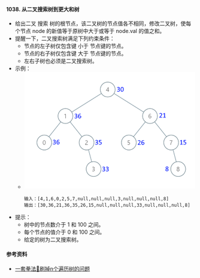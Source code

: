 #### 1038. 从二叉搜索树到更大和树
- 给出二叉 搜索 树的根节点，该二叉树的节点值各不相同，修改二叉树，使每个节点 node 的新值等于原树中大于或等于 node.val 的值之和。
- 提醒一下，二叉搜索树满足下列约束条件：
  - 节点的左子树仅包含键 小于 节点键的节点。
  - 节点的右子树仅包含键 大于 节点键的节点。
  - 左右子树也必须是二叉搜索树。
- 示例：
  - ![avatar](images/../../images/1038_1.png)
    ```
    输入：[4,1,6,0,2,5,7,null,null,null,3,null,null,null,8]
    输出：[30,36,21,36,35,26,15,null,null,null,33,null,null,null,8]
    ```
- 提示：
  - 树中的节点数介于 1 和 100 之间。
  - 每个节点的值介于 0 和 100 之间。
  - 给定的树为二叉搜索树。

#### 参考资料
- [一套拳法👊刷掉n个遍历树的问题](https://leetcode-cn.com/problems/convert-bst-to-greater-tree/solution/yi-tao-quan-fa-shua-diao-nge-bian-li-shu-de-wen-5/)